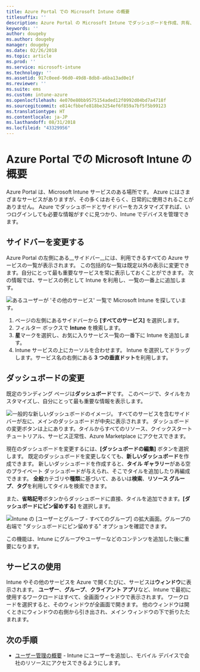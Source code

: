 ```yaml
---
title: Azure Portal での Microsoft Intune の概要
titlesuffix: ''
description: Azure Portal の Microsoft Intune でダッシュボードを作成、共有、および移動する方法について説明します。
keywords: ''
author: dougeby
ms.author: dougeby
manager: dougeby
ms.date: 02/26/2018
ms.topic: article
ms.prod: ''
ms.service: microsoft-intune
ms.technology: ''
ms.assetid: 917c0eed-96d0-49d8-8db8-a6ba13ad0e1f
ms.reviewer: ''
ms.suite: ems
ms.custom: intune-azure
ms.openlocfilehash: 4e070e80bb9575154aded12f0992d04bd7a4718f
ms.sourcegitcommit: e814cfbbefe818be3254ef6f859a7bf5f5b99123
ms.translationtype: HT
ms.contentlocale: ja-JP
ms.lasthandoff: 08/31/2018
ms.locfileid: "43329956"
---
```

# <a name="getting-started-with-microsoft-intune-in-the-azure-portal"></a>Azure Portal での Microsoft Intune の概要

Azure Portal は、Microsoft Intune サービスのある場所です。 Azure にはさまざまなサービスがありますが、その多くはおそらく、日常的に使用されることがありません。 Azure でダッシュボードとサイドバーをカスタマイズすれば、いつログインしても必要な情報がすぐに見つかり、Intune でデバイスを管理できます。

## <a name="changing-the-sidebar"></a>サイドバーを変更する

Azure Portal の左側にある__サイドバー__には、利用できるすべての Azure サービスの一覧が表示されます。 この包括的な一覧は既定以外の表示に変更できます。自分にとって最も重要なサービスを常に表示しておくことができます。 次の情報では、サービスの例として Intune を利用し、一覧の一番上に追加します。

![あるユーザーが 'その他のサービス' 一覧で Microsoft Intune を探しています。](./media/azure-add-intune1.png)

1. ページの左側にあるサイドバーから **[すべてのサービス]** を選択します。
2. フィルター ボックスで **Intune** を検索します。
3. **星**マークを選択し、お気に入りサービス一覧の一番下に Intune を追加します。
4. Intune サービスの上にカーソルを合わせます。 Intune を選択してドラッグします。サービス名の右側にある **3 つの垂直ドット**を利用します。

## <a name="changing-the-dashboard"></a>ダッシュボードの変更

既定のランディング ページは**ダッシュボード**です。 このページで、タイルをカスタマイズし、自分にとって最も重要な情報を表示します。

![一般的な新しいダッシュボードのイメージ。 すべてのサービスを含むサイドバーが左に、メインのダッシュボードが中央に表示されます。 ダッシュボードの変更ボタンは上にあります。タイルからすべてのリソース、クイックスタート チュートリアル、サービス正常性、Azure Marketplace にアクセスできます。](./media/azure-default-dashboard.png)

現在のダッシュボードを変更するには、**[ダッシュボードの編集]** ボタンを選択します。 既定のダッシュボードを変更しなくても、**新しいダッシュボード**を作成できます。 新しいダッシュボードを作成すると、**タイル ギャラリー**がある空のプライベート ダッシュボードが与えられ、そこでタイルを追加したり再編成できます。 **全般**カテゴリや**種類**に基づいて、あるいは**検索**、**リソース グループ**、**タグ**を利用してタイルを検索できます。

また、**省略記号**ボタンからダッシュボードに直接、タイルを追加できます。**[ダッシュボードにピン留めする]** を選択します。

![Intune の [ユーザーとグループ - すべてのグループ] の拡大画面。グループの右端で "ダッシュボードにピン留めする" オプションを確認できます。](./media/azure-pin-to-dashboard.png)

この機能は、Intune にグループやユーザーなどのコンテンツを追加した後に重要になります。

## <a name="using-services"></a>サービスの使用

Intune やその他のサービスを Azure で開くたびに、サービスは**ウィンドウ**に表示されます。 **ユーザー**、**グループ**、**クライアント アプリ**など、Intune で最初に使用するワークロードはすべて、全画面ウィンドウで表示されます。 ワークロードを選択すると、そのウィンドウが全画面で開きます。 他のウィンドウは開くときにウィンドウの右側から引き出され、メイン ウィンドウの下で折りたたまれます。

## <a name="next-steps"></a>次の手順

* [ユーザー管理の概要](get-started-users.md) - Intune にユーザーを追加し、モバイル デバイスで会社のリソースにアクセスできるようにします。
